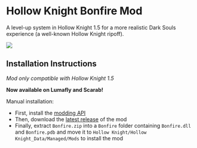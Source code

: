 # Hollow Knight Bonfire Mod

A level-up system in Hollow Knight 1.5 for a more realistic Dark Souls experience (a well-known Hollow Knight ripoff).

![ ](https://github.com/TheodoreChristianRadu/Bonfire/blob/master/Resources/Bonfy.gif)

## Installation Instructions

*Mod only compatible with Hollow Knight 1.5*

**Now available on Lumafly and Scarab!**

Manual installation:
+ First, install the [modding API](https://github.com/hk-modding/api)
+ Then, download the [latest release](https://github.com/TheodoreChristianRadu/Bonfire/releases/latest) of the mod
+ Finally, extract `Bonfire.zip` into a `Bonfire` folder containing `Bonfire.dll` and `Bonfire.pdb` and move it to `Hollow Knight/Hollow Knight_Data/Managed/Mods` to install the mod
